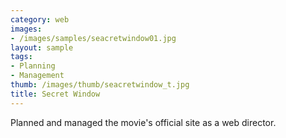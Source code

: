 ```yaml
---
category: web
images:
- /images/samples/seacretwindow01.jpg
layout: sample
tags:
- Planning
- Management
thumb: /images/thumb/seacretwindow_t.jpg
title: Secret Window
---
```

Planned and managed the movie's official site as a web director.
